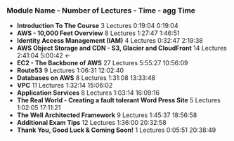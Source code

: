 ### Module Name                                              - Number of Lectures -    Time - agg Time ###
- **Introduction To The Course**                                       3 Lectures   0:19:04    0:19:04
- **AWS - 10,000 Feet Overview**                                       8 Lectures   1:27:47    1:46:51
- **Identity Access Management (IAM)**                                 4 Lectures   0:32:47    2:19:38
- **AWS Object Storage and CDN - S3, Glacier and CloudFront**         14 Lectures   2:41:04    5:00:42  <-
- **EC2 - The Backbone of AWS**                                       27 Lectures   5:55:27   10:56:09
- **Route53**                                                          9 Lectures   1:06:31   12:02:40
- **Databases on AWS**                                                 8 Lectures   1:31:08   13:33:48
- **VPC**                                                             11 Lectures   1:32:14   15:06:02
- **Application Services**                                             8 Lectures   1:03:14   16:09:16
- **The Real World - Creating a fault tolerant Word Press Site**       5 Lectures   1:02:05   17:11:21
- **The Well Architected Framework**                                   9 Lectures   1:45:37   18:56:58
- **Additional Exam Tips**                                            12 Lectures   1:36:00   20:32:58
- **Thank You, Good Luck & Coming Soon!**                              1 Lectures   0:05:51   20:38:49
